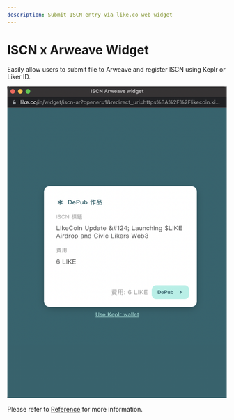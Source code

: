 ```yaml
---
description: Submit ISCN entry via like.co web widget
---
```


# ISCN x Arweave Widget

Easily allow users to submit file to Arweave and register ISCN using Keplr or Liker ID.

![](<../../../../.gitbook/assets/image (5).png>)

Please refer to [Reference](reference.md) for more information.
